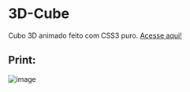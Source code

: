 # 3D-Cube
Cubo 3D animado feito com CSS3 puro.  <a href="https://markfgui675.github.io/3D-Cube/">Acesse aqui!</a>

## Print: 
![image](https://user-images.githubusercontent.com/85682890/130497677-bf2b3938-35e0-4dd1-bad1-9e583df031b6.png)

